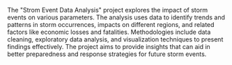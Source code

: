 The "Strom Event Data Analysis" project explores the impact of storm events on various parameters. The analysis uses data to identify trends and patterns in storm occurrences, impacts on different regions, and related factors like economic losses and fatalities. Methodologies include data cleaning, exploratory data analysis, and visualization techniques to present findings effectively. The project aims to provide insights that can aid in better preparedness and response strategies for future storm events. 

